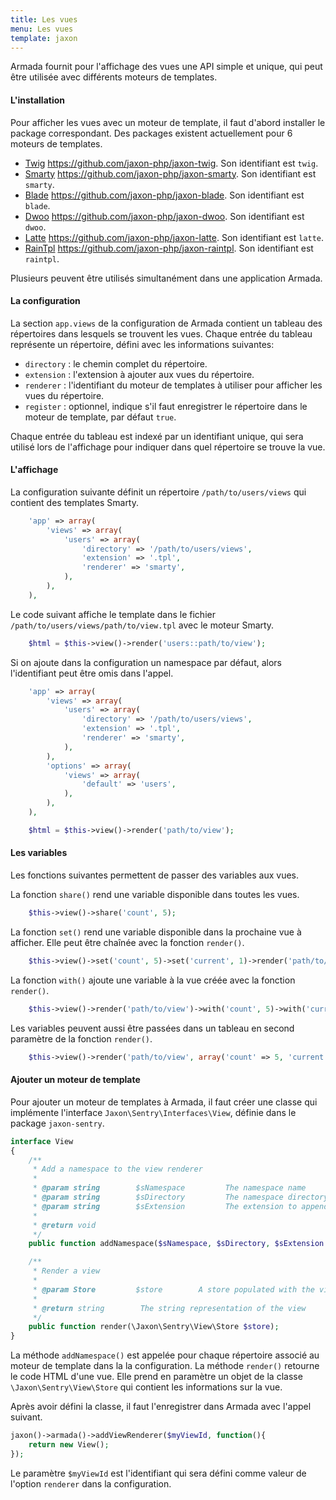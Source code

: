 ```yaml
---
title: Les vues
menu: Les vues
template: jaxon
---
```


Armada fournit pour l'affichage des vues une API simple et unique, qui peut être utilisée avec différents moteurs de templates.

#### L'installation

Pour afficher les vues avec un moteur de template, il faut d'abord installer le package correspondant.
Des packages existent actuellement pour 6 moteurs de templates.

- [Twig](https://twig.sensiolabs.org) https://github.com/jaxon-php/jaxon-twig. Son identifiant est `twig`.
- [Smarty](http://www.smarty.net) https://github.com/jaxon-php/jaxon-smarty. Son identifiant est `smarty`.
- [Blade](https://laravel.com/docs/master/blade) https://github.com/jaxon-php/jaxon-blade. Son identifiant est `blade`.
- [Dwoo](http://dwoo.org) https://github.com/jaxon-php/jaxon-dwoo. Son identifiant est `dwoo`.
- [Latte](https://latte.nette.org) https://github.com/jaxon-php/jaxon-latte. Son identifiant est `latte`.
- [RainTpl](https://feulf.github.io/raintpl) https://github.com/jaxon-php/jaxon-raintpl. Son identifiant est `raintpl`.

Plusieurs peuvent être utilisés simultanément dans une application Armada.

#### La configuration

La section `app.views` de la configuration de Armada contient un tableau des répertoires dans lesquels se trouvent les vues.
Chaque entrée du tableau représente un répertoire, défini avec les informations suivantes:

- `directory` : le chemin complet du répertoire.
- `extension` : l'extension à ajouter aux vues du répertoire.
- `renderer` : l'identifiant du moteur de templates à utiliser pour afficher les vues du répertoire.
- `register` : optionnel, indique s'il faut enregistrer le répertoire dans le moteur de template, par défaut `true`.

Chaque entrée du tableau est indexé par un identifiant unique, qui sera utilisé lors de l'affichage pour indiquer dans quel répertoire se trouve la vue.

#### L'affichage

La configuration suivante définit un répertoire `/path/to/users/views` qui contient des templates Smarty.

```php
    'app' => array(
        'views' => array(
            'users' => array(
                'directory' => '/path/to/users/views',
                'extension' => '.tpl',
                'renderer' => 'smarty',
            ),
        ),
    ),
```

Le code suivant affiche le template dans le fichier `/path/to/users/views/path/to/view.tpl` avec le moteur Smarty.

```php
    $html = $this->view()->render('users::path/to/view');
```

Si on ajoute dans la configuration un namespace par défaut, alors l'identifiant peut être omis dans l'appel.

```php
    'app' => array(
        'views' => array(
            'users' => array(
                'directory' => '/path/to/users/views',
                'extension' => '.tpl',
                'renderer' => 'smarty',
            ),
        ),
        'options' => array(
            'views' => array(
                'default' => 'users',
            ), 
        ),
    ),
```

```php
    $html = $this->view()->render('path/to/view');
```

#### Les variables

Les fonctions suivantes permettent de passer des variables aux vues.

La fonction `share()` rend une variable disponible dans toutes les vues.

```php
    $this->view()->share('count', 5);
```

La fonction `set()` rend une variable disponible dans la prochaine vue à afficher. Elle peut être chaînée avec la fonction `render()`.

```php
    $this->view()->set('count', 5)->set('current', 1)->render('path/to/view');
```

La fonction `with()` ajoute une variable à la vue créée avec la fonction `render()`.

```php
    $this->view()->render('path/to/view')->with('count', 5)->with('current', 1);
```

Les variables peuvent aussi être passées dans un tableau en second paramètre de la fonction `render()`.

```php
    $this->view()->render('path/to/view', array('count' => 5, 'current' => 1));
```

#### Ajouter un moteur de template

Pour ajouter un moteur de templates à Armada, il faut créer une classe qui implémente l'interface `Jaxon\Sentry\Interfaces\View`, définie dans le package `jaxon-sentry`.

```php
interface View
{
    /**
     * Add a namespace to the view renderer
     *
     * @param string        $sNamespace         The namespace name
     * @param string        $sDirectory         The namespace directory
     * @param string        $sExtension         The extension to append to template names
     *
     * @return void
     */
    public function addNamespace($sNamespace, $sDirectory, $sExtension = '');

    /**
     * Render a view
     * 
     * @param Store         $store        A store populated with the view data
     * 
     * @return string        The string representation of the view
     */
    public function render(\Jaxon\Sentry\View\Store $store);
}
```

La méthode `addNamespace()` est appelée pour chaque répertoire associé au moteur de template dans la la configuration.
La méthode `render()` retourne le code HTML d'une vue. Elle prend en paramètre un objet de la classe `\Jaxon\Sentry\View\Store` qui contient les informations sur la vue.

Après avoir défini la classe, il faut l'enregistrer dans Armada avec l'appel suivant.

```php
jaxon()->armada()->addViewRenderer($myViewId, function(){
    return new View();
});
```

Le paramètre `$myViewId` est l'identifiant qui sera défini comme valeur de l'option `renderer` dans la configuration.
